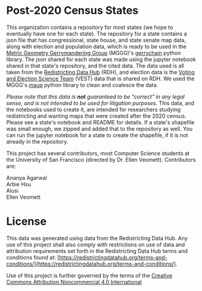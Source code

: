 # Post-2020 Census States

This organization contains a repository for most states (we hope to eventually have one for each state).  The repository for a state contains a json file that has congressional, state house, and state senate map data, along with election and population data, which is ready to be used in the [Metric Geometry Gerrymandering Group](https://mggg.org/) (MGGG)'s [gerrychain](https://github.com/mggg/GerryChain/releases) python library.  The json shared for each state was made using the jupyter notebook shared in that state's repository, and the cited data.  The data used is all taken from the [Redistricting Data Hub](https://redistrictingdatahub.org/) (RDH), and election data is the [Voting and Election Science Team](https://election.lab.ufl.edu/precinct-data/) (VEST) data that is shared on RDH.  We used the MGGG's [maup](https://github.com/mggg/maup) python library to clean and coalesce the data.

*Please note that this data is **not** guaranteed to be "correct" in any legal sense, and is not intended to be used for litigation purposes.*  This data, and the notebooks used to create it, are intended for researchers studying redistricting and wanting maps that were created after the 2020 census.  Please see a state's notebook and README for details.  If a state's shapefile was small enough, we zipped and added that to the repository as well.  You can run the jupyter notebook for a state to create the shapefile, if it is not already in the repository.

This project has several contributors, most Computer Science students at the University of San Francisco (directed by Dr. Ellen Veomett).  Contributors are:

Ananya Agarwal<br>
Arbie Hsu<br>
Alusi<br>
Ellen Veomett

# License
This data was generated using data from the Redistricting Data Hub.  Any use of this project shall also comply with restrictions on use of data and attribution requirements set forth in the Redistricting Data Hub terms and conditions found at: [https://redistrictingdatahub.org/terms-and-conditions/](https://redistrictingdatahub.org/terms-and-conditions/).

Use of this project is further governed by the terms of the [Creative Commons Attribution Noncommercial 4.0 International](https://creativecommons.org/licenses/by-nc/4.0/legalcode.en)
